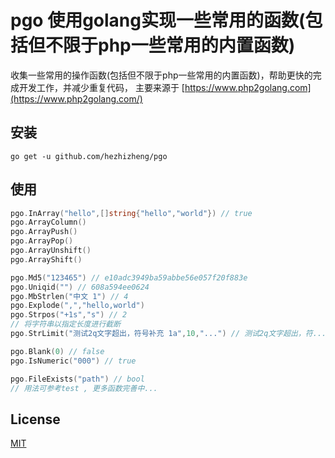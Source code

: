 # pgo 使用golang实现一些常用的函数(包括但不限于php一些常用的内置函数)

收集一些常用的操作函数(包括但不限于php一些常用的内置函数)，帮助更快的完成开发工作，并减少重复代码，
主要来源于 [https://www.php2golang.com](https://www.php2golang.com/)

## 安装
`go get -u github.com/hezhizheng/pgo`

## 使用
```go
pgo.InArray("hello",[]string{"hello","world"}) // true
pgo.ArrayColumn()
pgo.ArrayPush()
pgo.ArrayPop()
pgo.ArrayUnshift()
pgo.ArrayShift()

pgo.Md5("123465") // e10adc3949ba59abbe56e057f20f883e
pgo.Uniqid("") // 608a594ee0624
pgo.MbStrlen("中文 1") // 4
pgo.Explode(",","hello,world")
pgo.Strpos("+1s","s") // 2
// 将字符串以指定长度进行截断
pgo.StrLimit("测试2q文字超出，符号补充 1a",10,"...") // 测试2q文字超出，符...

pgo.Blank(0) // false
pgo.IsNumeric("000") // true

pgo.FileExists("path") // bool
// 用法可参考test , 更多函数完善中...
```

## License
[MIT](./LICENSE.txt)
